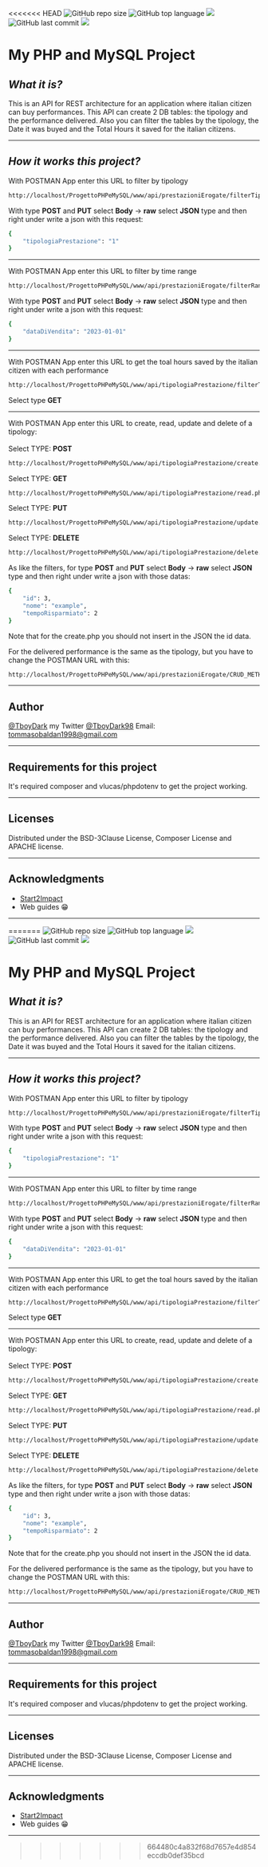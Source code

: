 <<<<<<< HEAD
![GitHub repo size](https://img.shields.io/github/repo-size/TboyDark/progettoPhp-MySql?style=for-the-badge) ![GitHub top language](https://img.shields.io/github/languages/top/TboyDark/progettoPhp-MySql?style=for-the-badge&logo=php) ![](https://img.shields.io/badge/dependency%20manager%20used-composer-green?style=for-the-badge&logo=composer)
![GitHub last commit](https://img.shields.io/github/last-commit/TboyDark/progettoPhp-MySql?style=for-the-badge&logo=github) ![](https://img.shields.io/badge/PHP%20Package-WAMP-purple?style=for-the-badge&logo=wampserver)
#   My PHP and MySQL Project

## _What it is?_

 This is an API for REST architecture for an application where italian citizen can buy performances.
 This API can create 2 DB tables: the tipology and the performance delivered.
 Also you can filter the tables by the tipology, the Date it was buyed and the Total Hours it saved for the italian citizens.
 
---

## _How it works this project?_
With POSTMAN App enter this URL to filter by tipology
```bash
http://localhost/ProgettoPHPeMySQL/www/api/prestazioniErogate/filterTipologia.php
```
With type **POST** and **PUT** select **Body** -> **raw** select **JSON** type and then right under write a json with this request:
```bash
{
    "tipologiaPrestazione": "1"
}
```
---
With POSTMAN App enter this URL to filter by time range
```bash
http://localhost/ProgettoPHPeMySQL/www/api/prestazioniErogate/filterRangeTemporale.php
```
With type **POST** and **PUT** select **Body** -> **raw** select **JSON** type and then right under write a json with this request:
```bash
{
    "dataDiVendita": "2023-01-01"
}
```
---
With POSTMAN App enter this URL to get the toal hours saved by the italian citizen with each performance
```bash
http://localhost/ProgettoPHPeMySQL/www/api/tipologiaPrestazione/filterTempoRisparmiato.php
```
Select type **GET**

---
With POSTMAN App enter this URL to create, read, update and delete of a tipology:<br>
<br>
Select TYPE: **POST** 

```bash
http://localhost/ProgettoPHPeMySQL/www/api/tipologiaPrestazione/create.php
```
Select TYPE: **GET**
```bash
http://localhost/ProgettoPHPeMySQL/www/api/tipologiaPrestazione/read.php
```
Select TYPE: **PUT**
```bash
http://localhost/ProgettoPHPeMySQL/www/api/tipologiaPrestazione/update.php
```
Select TYPE: **DELETE**
```bash
http://localhost/ProgettoPHPeMySQL/www/api/tipologiaPrestazione/delete.php
```
As like the filters, for type **POST** and **PUT** select **Body** -> **raw** select **JSON** type and then right under write a json with those datas:
```bash
{
    "id": 3,
    "nome": "example",
    "tempoRisparmiato": 2
}
```
Note that for the create.php you should not insert in the JSON the id data.

For the delivered performance is the same as the tipology, but you have to change the POSTMAN URL with this:
```bash
http://localhost/ProgettoPHPeMySQL/www/api/prestazioniErogate/CRUD_METHODS.php
```

---

## Author
[@TboyDark](https://www.github.com/TboyDark)
my Twitter [@TboyDark98](https://twitter.com/TboyDark98) 
Email: tommasobaldan1998@gmail.com

---
## Requirements for this project

It's required composer and vlucas/phpdotenv to get the project working.

---
## Licenses

Distributed under the BSD-3Clause License, Composer License and APACHE license.

---

## Acknowledgments

- [Start2Impact](https://www.start2impact.it/)
- Web guides 😁
---

=======
![GitHub repo size](https://img.shields.io/github/repo-size/TboyDark/progettoPhp-MySql?style=for-the-badge) ![GitHub top language](https://img.shields.io/github/languages/top/TboyDark/progettoPhp-MySql?style=for-the-badge&logo=php) ![](https://img.shields.io/badge/dependency%20manager%20used-composer-green?style=for-the-badge&logo=composer)
![GitHub last commit](https://img.shields.io/github/last-commit/TboyDark/progettoPhp-MySql?style=for-the-badge&logo=github) ![](https://img.shields.io/badge/PHP%20Package-WAMP-purple?style=for-the-badge&logo=wampserver)
#   My PHP and MySQL Project

## _What it is?_

 This is an API for REST architecture for an application where italian citizen can buy performances.
 This API can create 2 DB tables: the tipology and the performance delivered.
 Also you can filter the tables by the tipology, the Date it was buyed and the Total Hours it saved for the italian citizens.
 
---

## _How it works this project?_
With POSTMAN App enter this URL to filter by tipology
```bash
http://localhost/ProgettoPHPeMySQL/www/api/prestazioniErogate/filterTipologia.php
```
With type **POST** and **PUT** select **Body** -> **raw** select **JSON** type and then right under write a json with this request:
```bash
{
    "tipologiaPrestazione": "1"
}
```
---
With POSTMAN App enter this URL to filter by time range
```bash
http://localhost/ProgettoPHPeMySQL/www/api/prestazioniErogate/filterRangeTemporale.php
```
With type **POST** and **PUT** select **Body** -> **raw** select **JSON** type and then right under write a json with this request:
```bash
{
    "dataDiVendita": "2023-01-01"
}
```
---
With POSTMAN App enter this URL to get the toal hours saved by the italian citizen with each performance
```bash
http://localhost/ProgettoPHPeMySQL/www/api/tipologiaPrestazione/filterTempoRisparmiato.php
```
Select type **GET**

---
With POSTMAN App enter this URL to create, read, update and delete of a tipology:<br>
<br>
Select TYPE: **POST** 

```bash
http://localhost/ProgettoPHPeMySQL/www/api/tipologiaPrestazione/create.php
```
Select TYPE: **GET**
```bash
http://localhost/ProgettoPHPeMySQL/www/api/tipologiaPrestazione/read.php
```
Select TYPE: **PUT**
```bash
http://localhost/ProgettoPHPeMySQL/www/api/tipologiaPrestazione/update.php
```
Select TYPE: **DELETE**
```bash
http://localhost/ProgettoPHPeMySQL/www/api/tipologiaPrestazione/delete.php
```
As like the filters, for type **POST** and **PUT** select **Body** -> **raw** select **JSON** type and then right under write a json with those datas:
```bash
{
    "id": 3,
    "nome": "example",
    "tempoRisparmiato": 2
}
```
Note that for the create.php you should not insert in the JSON the id data.

For the delivered performance is the same as the tipology, but you have to change the POSTMAN URL with this:
```bash
http://localhost/ProgettoPHPeMySQL/www/api/prestazioniErogate/CRUD_METHODS.php
```

---

## Author
[@TboyDark](https://www.github.com/TboyDark)
my Twitter [@TboyDark98](https://twitter.com/TboyDark98) 
Email: tommasobaldan1998@gmail.com

---
## Requirements for this project

It's required composer and vlucas/phpdotenv to get the project working.

---
## Licenses

Distributed under the BSD-3Clause License, Composer License and APACHE license.

---

## Acknowledgments

- [Start2Impact](https://www.start2impact.it/)
- Web guides 😁
---

>>>>>>> 664480c4a832f68d7657e4d854eccdb0def35bcd
